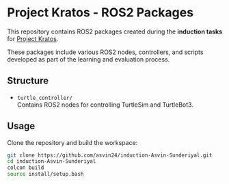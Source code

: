 # Project Kratos - ROS2 Packages

This repository contains ROS2 packages created during the **induction tasks** for [Project Kratos](https://github.com/Project-Kratos).

These packages include various ROS2 nodes, controllers, and scripts developed as part of the learning and evaluation process.

## Structure

- `turtle_controller/`  
  Contains ROS2 nodes for controlling TurtleSim and TurtleBot3.

## Usage

Clone the repository and build the workspace:

```bash
git clone https://github.com/asvin24/induction-Asvin-Sunderiyal.git
cd induction-Asvin-Sunderiyal
colcon build
source install/setup.bash
